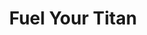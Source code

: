 ---
layout: post
title: Fuel Your Titan
thumb-image: /work-fuel.jpg
thumb-cover: /work-fuel-cover.png
thumb-video: /work-fuel.mp4
year: 2016
color: rgb(32, 33, 37)
agency: Firstborn
role: Lead Front End Developer
href: https://vimeo.com/187993432
---